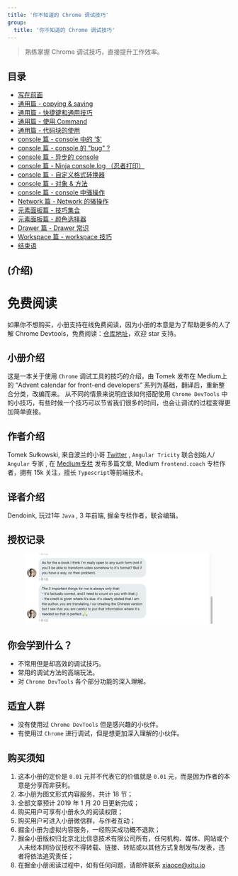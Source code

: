 ```yaml
---
title: '你不知道的 Chrome 调试技巧'
group:
  title: '你不知道的 Chrome 调试技巧'
---
```


> 熟练掌握 Chrome 调试技巧，直接提升工作效率。

## 目录

- [写在前面](./s_77273.md)
- [通用篇 - copying & saving ](./s_77274.md)
- [通用篇 - 快捷键和通用技巧](./s_77275.md)
- [通用篇 - 使用 Command](./s_77276.md)
- [通用篇 - 代码块的使用](./s_77277.md)
- [console 篇 - console 中的 '$'](./s_77278.md)
- [console 篇 - console 的 "bug" ?](./s_77279.md)
- [console 篇 - 异步的 console](./s_77280.md)
- [console 篇 - Ninja console.log （忍者打印） ](./s_77281.md)
- [console 篇 - 自定义格式转换器](./s_77282.md)
- [console 篇 - 对象 & 方法](./s_77283.md)
- [console 篇 - console 中骚操作](./s_77284.md)
- [Network 篇 - Network 的骚操作](./s_77285.md)
- [元素面板篇 - 技巧集合](./s_77286.md)
- [元素面板篇 - 颜色选择器](./s_77287.md)
- [Drawer 篇 - Drawer 常识](./s_77288.md)
- [Workspace 篇 - workspace 技巧](./s_77289.md)
- [结束语](./s_77290.md)

## (介绍)


# 免费阅读

如果你不想购买，小册支持在线免费阅读，因为小册的本意是为了帮助更多的人了解 Chrome Devtools，免费阅读：[仓库地址](https://github.com/dendoink/FrontendWingman)，欢迎 star 支持。

## 小册介绍

这是一本关于使用 `Chrome` 调试工具的技巧的介绍，由 Tomek 发布在 Medium上的 “Advent calendar for front-end developers” 系列为基础，翻译后，重新整合分类，改编而来。
从不同的情景来说明应该如何搭配使用 `Chrome DevTools` 中的小技巧，有些时候一个技巧可以节省我们很多的时间，也会让调试的过程变得更加简单直接。

## 作者介绍

Tomek Sułkowski, 来自波兰的小哥 [Twitter](https://twitter.com/sulco) , `Angular Tricity` 联合创始人/ `Angular` 专家 , 在 [Medium专栏](https://t.co/IFU5poPEla) 发布多篇文章, Medium `frontend.coach` 专栏作者，拥有 15k 关注，擅长 `Typescript`等前端技术。

## 译者介绍

Dendoink, 玩过1年 `Java` , 3 年前端, 掘金专栏作者，联合编辑。

## 授权记录

<figure><img src="./_assets/img_1609449712215.jpeg" /><figcaption></figcaption></figure>

## 你会学到什么？

*  不常用但是却高效的调试技巧。
*  常用的调试方法的高端玩法。
*  对 `Chrome DevTools` 各个部分功能的深入理解。

## 适宜人群

*  没有使用过 `Chrome DevTools` 但是感兴趣的小伙伴。
*  有使用过 `Chrome` 进行调试，但是想更加深入理解的小伙伴。

## 购买须知

1. 这本小册的定价是 `0.01` 元并不代表它的价值就是 `0.01` 元，而是因为作者的本意是分享而非获利。
2. 本小册为图文形式内容服务，共计 18 节；
3. 全部文章预计 2019 年 1 月 20 日更新完成；
4. 购买用户可享有小册永久的阅读权限；
5. 购买用户可进入小册微信群，与作者互动；
6. 掘金小册为虚拟内容服务，一经购买成功概不退款；
7. 掘金小册版权归北京北比信息技术有限公司所有，任何机构、媒体、网站或个人未经本网协议授权不得转载、链接、转贴或以其他方式复制发布/发表，违者将依法追究责任；
8. 在掘金小册阅读过程中，如有任何问题，请邮件联系 xiaoce@xitu.io

        